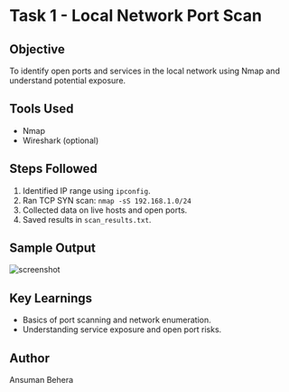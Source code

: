 # Task 1 - Local Network Port Scan

## Objective
To identify open ports and services in the local network using Nmap and understand potential exposure.

## Tools Used
- Nmap
- Wireshark (optional)

## Steps Followed
1. Identified IP range using `ipconfig`.
2. Ran TCP SYN scan: `nmap -sS 192.168.1.0/24`
3. Collected data on live hosts and open ports.
4. Saved results in `scan_results.txt`.

## Sample Output
![screenshot](./screenshots/scan.png)

## Key Learnings
- Basics of port scanning and network enumeration.
- Understanding service exposure and open port risks.

## Author
Ansuman Behera

